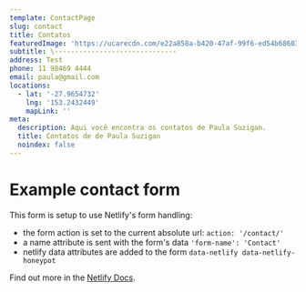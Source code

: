 ```yaml
---
template: ContactPage
slug: contact
title: Contatos
featuredImage: 'https://ucarecdn.com/e22a858a-b420-47af-99f6-ed54b6860333/'
subtitle: \------------------------------
address: Test
phone: 11 98469 4444
email: paula@gmail.com
locations:
  - lat: '-27.9654732'
    lng: '153.2432449'
    mapLink: ''
meta:
  description: Aqui você encontra os contatos de Paula Suzigan.
  title: Contatos de de Paula Suzigan
  noindex: false
---
```


# Example contact form

This form is setup to use Netlify's form handling:

- the form action is set to the current absolute url: `action: '/contact/'`
- a name attribute is sent with the form's data `'form-name': 'Contact'`
- netlify data attributes are added to the form `data-netlify data-netlify-honeypot`

Find out more in the [Netlify Docs](https://www.netlify.com/docs/form-handling/).
